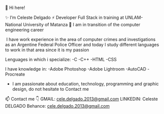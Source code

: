 👋 Hi here!

✨ I’m Celeste Delgado
⚡ Developer Full Stack in training at UNLAM- National University of Matanza
📍 I am in transition of the computer engineering career

​​ I have work experience in the area of computer crimes and investigations as an Argentine Federal Police Officer
   and today I study different languages to work in that area since it is my passion

Lenguages in which i specialize:
-C
-C++
-HTML
-CSS

I have knowledge in:
-Adobe Photoshop
-Adobe Lightroom
-AutoCAD
-Procreate

- I am passionate about education, technology, programming and graphic design, do not hesitate to Contact me

📫 Contact me 👇
GMAIL: cele.delgado.2013@gmail.com
LINKEDIN: Celeste DELGADO
Behance: cele.delgado.2013@gmail.com
